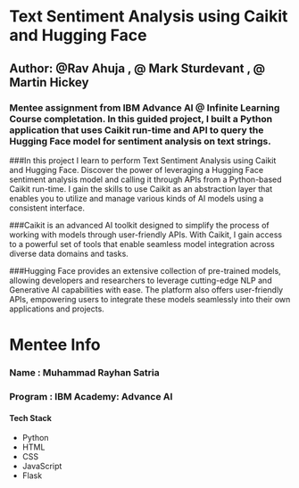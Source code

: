 # Text Sentiment Analysis using Caikit and Hugging Face
## Author: @Rav Ahuja , @ Mark Sturdevant , @ Martin Hickey
### Mentee assignment from IBM Advance AI @ Infinite Learning Course completation. In this guided project, I built a Python application that uses Caikit run-time and API to query the Hugging Face model for sentiment analysis on text strings.

###In this project I learn to perform Text Sentiment Analysis using Caikit and Hugging Face. Discover the power of leveraging a Hugging Face sentiment analysis model and calling it through APIs from a Python-based Caikit run-time. I gain the skills to use Caikit as an abstraction layer that enables you to utilize and manage various kinds of AI models using a consistent interface.

###Caikit is an advanced AI toolkit designed to simplify the process of working with models through user-friendly APIs. With Caikit, I gain access to a powerful set of tools that enable seamless model integration across diverse data domains and tasks. 

###Hugging Face provides an extensive collection of pre-trained models, allowing developers and researchers to leverage cutting-edge NLP and Generative AI capabilities with ease. The platform also offers user-friendly APIs, empowering users to integrate these models seamlessly into their own applications and projects.


# Mentee Info

### Name : Muhammad Rayhan Satria

### Program : IBM Academy: Advance AI

#### Tech Stack

- Python
- HTML
- CSS
- JavaScript
- Flask
